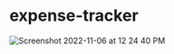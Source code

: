 # expense-tracker
![Screenshot 2022-11-06 at 12 24 40 PM](https://user-images.githubusercontent.com/36075756/200158324-99e9ef95-e67b-457d-8c32-9a4b683bdb53.png)
